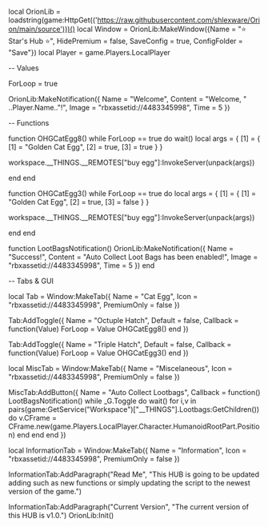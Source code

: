 local OrionLib = loadstring(game:HttpGet(('https://raw.githubusercontent.com/shlexware/Orion/main/source')))()
local Window = OrionLib:MakeWindow({Name = "⭐ Star's Hub ⭐", HidePremium = false, SaveConfig = true, ConfigFolder = "Save"})
local Player = game.Players.LocalPlayer

-- Values

ForLoop = true

OrionLib:MakeNotification({
	Name = "Welcome",
	Content = "Welcome, " ..Player.Name.."!",
	Image = "rbxassetid://4483345998",
	Time = 5
})

-- Functions

function OHGCatEgg8()
    while ForLoop == true do
        wait()
local args = {
    [1] = {
        [1] = "Golden Cat Egg",
        [2] = true,
        [3] = true
    }
}

workspace.__THINGS.__REMOTES["buy egg"]:InvokeServer(unpack(args))

   end
end

function OHGCatEgg3()
    while ForLoop == true do
local args = {
    [1] = {
        [1] = "Golden Cat Egg",
        [2] = true,
        [3] = false
    }
}

workspace.__THINGS.__REMOTES["buy egg"]:InvokeServer(unpack(args))

   end
end

function LootBagsNotification()
    OrionLib:MakeNotification({
        Name = "Success!",
        Content = "Auto Collect Loot Bags has been enabled!",
        Image = "rbxassetid://4483345998",
        Time = 5
    })
end


-- Tabs & GUI

local Tab = Window:MakeTab({
    Name = "Cat Egg",
    Icon = "rbxassetid://4483345998",
    PremiumOnly = false
})

Tab:AddToggle({
    Name = "Octuple Hatch",
    Default = false,
    Callback = function(Value)
    ForLoop = Value 
    OHGCatEgg8()
    end
})

Tab:AddToggle({
    Name = "Triple Hatch",
    Default = false,
    Callback = function(Value)
    ForLoop = Value
    OHGCatEgg3()
    end
})

local MiscTab = Window:MakeTab({
    Name = "Miscelaneous",
    Icon = "rbxassetid://4483345998",
    PremiumOnly = false
})

MiscTab:AddButton({
    Name = "Auto Collect Lootbags",
    Callback = function()
    LootBagsNotification()
    while _G.Toggle do wait()
    for i,v in pairs(game:GetService("Workspace")["__THINGS"].Lootbags:GetChildren()) do
    v.CFrame = CFrame.new(game.Players.LocalPlayer.Character.HumanoidRootPart.Position)
       end
   end
end
})

local InformationTab = Window:MakeTab({
    Name = "Information",
    Icon = "rbxassetid://4483345998",
    PremiumOnly = false
})

InformationTab:AddParagraph("Read Me", "This HUB is going to be updated adding such as new functions or simply updating the script to the newest version of the game.")

InformationTab:AddParagraph("Current Version", "The current version of this HUB is v1.0.")
OrionLib:Init()

